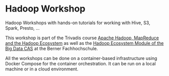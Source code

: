 # Hadoop Workshop

Hadoop Workshops with hands-on tutorials for working with Hive, S3, Spark, Presto, ...

This workshop is part of the Trivadis course [Apache Hadoop, MapReduce and the Hadoop Ecosystem](https://www.trivadis.com/en/training/apache-hadoop-mapreduce-and-hadoop-ecosystem-bd-amh) as well as the [Hadoop Ecosystem Module of the Big Data CAS](https://www.bfh.ch/ti/de/weiterbildung/cas/big-data/) at the Berner Fachhochschule.

All the workshops can be done on a container-based infrastructure using Docker Compose for the container orchestration. It can be run on a local machine or in a cloud environment.  
